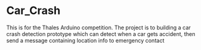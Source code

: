 Car_Crash
=========

This is for the Thales Arduino competition. The project is to building a car crash detection prototype which can detect when a car gets accident, then send a message containing location info to emergency contact
